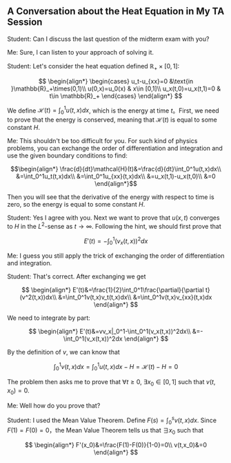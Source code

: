 ## A Conversation about the Heat Equation in My TA Session

Student: Can I discuss the last question of the midterm exam with you?

Me: Sure, I can listen to your approach of solving it.

Student: Let's consider the heat equation defined $\mathbb{R}_+\times [0,1]$:

$$
\begin{align*}
\begin{cases}
u_t-u_{xx}=0 &\text{in }\mathbb{R}_+\times(0,1)\\
u(0,x)=u_0(x) & x\in [0,1]\\
u_x(t,0)=u_x(t,1)=0 & t\in \mathbb{R}_+
\end{cases}
\end{align*}
$$

We define $\mathcal{H}(t)=\int_0^1u(t,x)dx$, which is the energy at time $t$。First, we need to prove that the energy is conserved, meaning that $\mathcal{H}(t)$ is equal to some constant $H$.

Me: This shouldn't be too difficult for you. For such kind of physics problems, you can exchange the order of differentiation and integration and use the given boundary conditions to find: 

$$\begin{align*}
    \frac{d}{dt}\mathcal{H}(t)&=\frac{d}{dt}\int_0^1u(t,x)dx\\
    &=\int_0^1u_t(t,x)dx\\
    &=\int_0^1u_{xx}(t,x)dx\\
    &=u_x(t,1)-u_x(t,0)\\
    &=0
\end{align*}$$

Then you will see that the derivative of the energy with respect to time is zero, so the energy is equal to some constant $H$.

Student: Yes I agree with you. Next we want to prove that $u(x,t)$ converges to $H$ in the $L^2$-sense as $t\rightarrow\infty$. Following the hint, we should first prove that

$$E'(t)= -\int_0^1(v_x(t,x))^2dx$$

Me: I guess you still apply the trick of exchanging the order of differentiation and integration.

Student: That's correct. After exchanging we get

$$
\begin{align*}
    E'(t)&=\frac{1}{2}\int_0^1\frac{\partial}{\partial t}(v^2(t,x))dx\\
    &=\int_0^1v(t,x)v_t(t,x)dx\\
    &=\int_0^1v(t,x)v_{xx}(t,x)dx
\end{align*}
$$

We need to integrate by part: 

$$
\begin{align*}
    E'(t)&=vv_x|_0^1-\int_0^1(v_x(t,x))^2dx\\
    &=-\int_0^1(v_x(t,x))^2dx
\end{align*}
$$

By the definition of $v$, we can know that

$$
\int_0^1v(t,x)dx=\int_0^1u(t,x)dx-H=\mathcal{H}(t)-H=0
$$

The problem then asks me to prove that $\forall t\geq 0$, $\exists x_0\in [0,1]$ such that $v(t,x_0)=0$.

Me: Well how do you prove that?

Student: I used the Mean Value Theorem. Define $F(s)=\int_0^sv(t,x)dx$. Since $F(1)=F(0)=0$，the Mean Value Theorem tells us that $\exists x_0$ such that

$$
\begin{align*}
    F'(x_0)&=\frac{F(1)-F(0)}{1-0}=0\\
    v(t,x_0)&=0
\end{align*}
$$



















